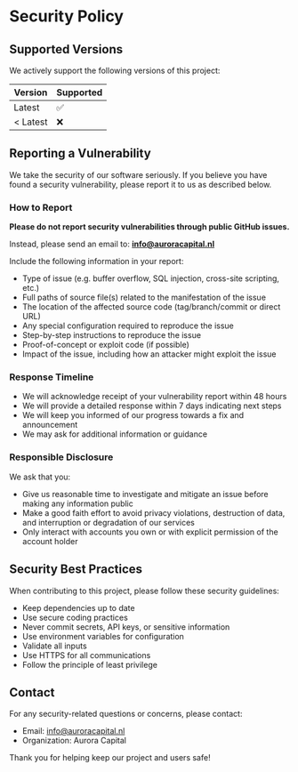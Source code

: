 # Security Policy

## Supported Versions

We actively support the following versions of this project:

| Version | Supported          |
| ------- | ------------------ |
| Latest  | :white_check_mark: |
| < Latest| :x:                |

## Reporting a Vulnerability

We take the security of our software seriously. If you believe you have found a security vulnerability, please report it to us as described below.

### How to Report

**Please do not report security vulnerabilities through public GitHub issues.**

Instead, please send an email to: **info@auroracapital.nl**

Include the following information in your report:
- Type of issue (e.g. buffer overflow, SQL injection, cross-site scripting, etc.)
- Full paths of source file(s) related to the manifestation of the issue
- The location of the affected source code (tag/branch/commit or direct URL)
- Any special configuration required to reproduce the issue
- Step-by-step instructions to reproduce the issue
- Proof-of-concept or exploit code (if possible)
- Impact of the issue, including how an attacker might exploit the issue

### Response Timeline

- We will acknowledge receipt of your vulnerability report within 48 hours
- We will provide a detailed response within 7 days indicating next steps
- We will keep you informed of our progress towards a fix and announcement
- We may ask for additional information or guidance

### Responsible Disclosure

We ask that you:
- Give us reasonable time to investigate and mitigate an issue before making any information public
- Make a good faith effort to avoid privacy violations, destruction of data, and interruption or degradation of our services
- Only interact with accounts you own or with explicit permission of the account holder

## Security Best Practices

When contributing to this project, please follow these security guidelines:

- Keep dependencies up to date
- Use secure coding practices
- Never commit secrets, API keys, or sensitive information
- Use environment variables for configuration
- Validate all inputs
- Use HTTPS for all communications
- Follow the principle of least privilege

## Contact

For any security-related questions or concerns, please contact:
- Email: info@auroracapital.nl
- Organization: Aurora Capital

Thank you for helping keep our project and users safe!

